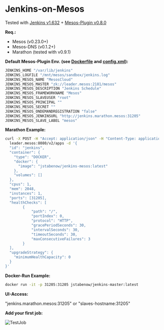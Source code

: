 # Jenkins-on-Mesos
Tested with [Jenkins v1.632](http://jenkins-ci.org/) + [Mesos-Plugin v0.8.0](https://github.com/jenkinsci/mesos-plugin)

**Req.:**
- Mesos (v0.23.0+)
- Mesos-DNS (v0.1.2+)
- Marathon (tested with v0.9.1)

**Default Mesos-Plugin Env. (see [Dockerfile](Dockerfile) and [config.xml](config.xml)):**

```sh
JENKINS_HOME "/var/lib/jenkins"
JENKINS_LOGFILE "/mnt/mesos/sandbox/jenkins.log"
JENKINS_MESOS_NAME "MesosCloud"
JENKINS_MESOS_MASTER "zk://leader.mesos:2181/mesos"
JENKINS_MESOS_DESCRIPTION "Jenkins Schedule"
JENKINS_MESOS_FRAMEWORKNAME "Mesos"
JENKINS_MESOS_SLAVEUSER "root"
JENKINS_MESOS_PRINCIPAL ""
JENKINS_MESOS_SECRET ""
JENKINS_MESOS_ONDEMANDREGISTRATION "false"
JENKINS_MESOS_JENKINSURL "http://jenkins.marathon.mesos:31205"
JENKINS_MESOS_SLAVE_LABEL "mesos"
````

**Marathon Example:**
```sh
curl -X POST -H "Accept: application/json" -H "Content-Type: application/json" \
  leader.mesos:8080/v2/apps -d '{
  "id": "jenkins",
  "container": { 
    "type": "DOCKER",
    "docker": {
      "image": "jstabenow/jenkins-mesos:latest"
    },
    "volumes": []
  },
  "cpus": 1,
  "mem": 2048,
  "instances": 1,
  "ports": [31205],
  "healthChecks": [
        {
            "path": "/",
            "portIndex": 0,
            "protocol": "HTTP",
            "gracePeriodSeconds": 30,
            "intervalSeconds": 30,
            "timeoutSeconds": 30,
            "maxConsecutiveFailures": 3
        }
  ],
  "upgradeStrategy": {
    "minimumHealthCapacity": 0
  }
}'
```

**Docker-Run Example:**
```sh
docker run -it -p 31205:31205 jstabenow/jenkins-master:latest
```

**UI-Access:** 

"jenkins.marathon.mesos:31205" or "slaves-hostname:31205"

**Add your first job:**

![TestJob](test-job.gif)
